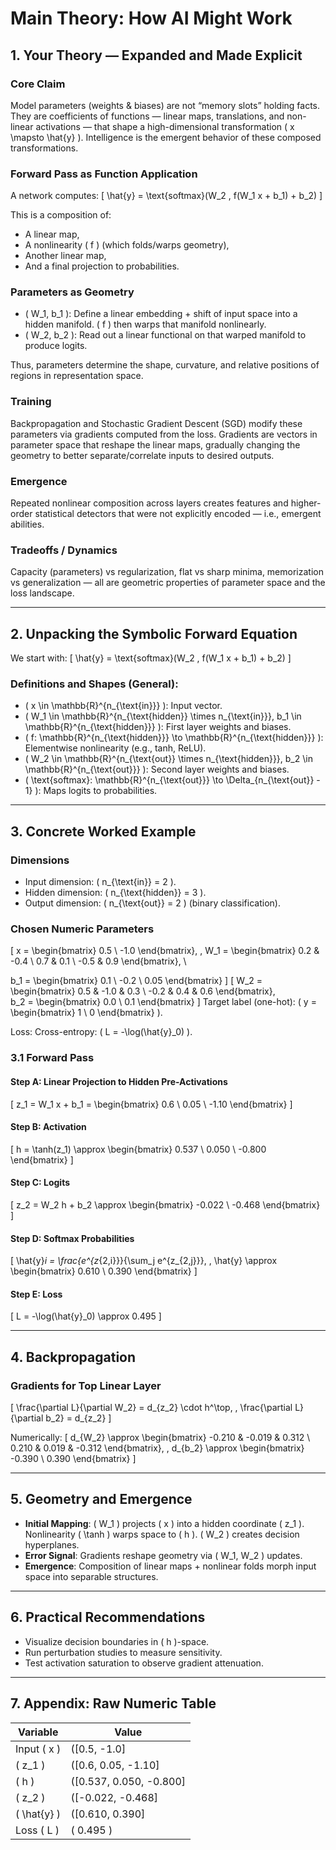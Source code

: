 # Main Theory: How AI Might Work

## 1. Your Theory — Expanded and Made Explicit

### Core Claim
Model parameters (weights & biases) are not “memory slots” holding facts. They are coefficients of functions — linear maps, translations, and non-linear activations — that shape a high-dimensional transformation \( x \mapsto \hat{y} \). Intelligence is the emergent behavior of these composed transformations.

### Forward Pass as Function Application
A network computes:
\[
\hat{y} = \text{softmax}(W_2 \, f(W_1 x + b_1) + b_2)
\]

This is a composition of:
- A linear map,
- A nonlinearity \( f \) (which folds/warps geometry),
- Another linear map,
- And a final projection to probabilities.

### Parameters as Geometry
- \( W_1, b_1 \): Define a linear embedding + shift of input space into a hidden manifold. \( f \) then warps that manifold nonlinearly.
- \( W_2, b_2 \): Read out a linear functional on that warped manifold to produce logits.

Thus, parameters determine the shape, curvature, and relative positions of regions in representation space.

### Training
Backpropagation and Stochastic Gradient Descent (SGD) modify these parameters via gradients computed from the loss. Gradients are vectors in parameter space that reshape the linear maps, gradually changing the geometry to better separate/correlate inputs to desired outputs.

### Emergence
Repeated nonlinear composition across layers creates features and higher-order statistical detectors that were not explicitly encoded — i.e., emergent abilities.

### Tradeoffs / Dynamics
Capacity (parameters) vs regularization, flat vs sharp minima, memorization vs generalization — all are geometric properties of parameter space and the loss landscape.

---

## 2. Unpacking the Symbolic Forward Equation

We start with:
\[
\hat{y} = \text{softmax}(W_2 \, f(W_1 x + b_1) + b_2)
\]

### Definitions and Shapes (General):
- \( x \in \mathbb{R}^{n_{\text{in}}} \): Input vector.
- \( W_1 \in \mathbb{R}^{n_{\text{hidden}} \times n_{\text{in}}}, b_1 \in \mathbb{R}^{n_{\text{hidden}}} \): First layer weights and biases.
- \( f: \mathbb{R}^{n_{\text{hidden}}} \to \mathbb{R}^{n_{\text{hidden}}} \): Elementwise nonlinearity (e.g., tanh, ReLU).
- \( W_2 \in \mathbb{R}^{n_{\text{out}} \times n_{\text{hidden}}}, b_2 \in \mathbb{R}^{n_{\text{out}}} \): Second layer weights and biases.
- \( \text{softmax}: \mathbb{R}^{n_{\text{out}}} \to \Delta_{n_{\text{out}} - 1} \): Maps logits to probabilities.

---

## 3. Concrete Worked Example

### Dimensions
- Input dimension: \( n_{\text{in}} = 2 \).
- Hidden dimension: \( n_{\text{hidden}} = 3 \).
- Output dimension: \( n_{\text{out}} = 2 \) (binary classification).

### Chosen Numeric Parameters
\[
x = \begin{bmatrix} 0.5 \\ -1.0 \end{bmatrix}, \, 
W_1 = \begin{bmatrix} 0.2 & -0.4 \\ 0.7 & 0.1 \\ -0.5 & 0.9 \end{bmatrix}, \

b_1 = \begin{bmatrix} 0.1 \\ -0.2 \\ 0.05 \end{bmatrix}
\]
\[
W_2 = \begin{bmatrix} 0.5 & -1.0 & 0.3 \\ -0.2 & 0.4 & 0.6 \end{bmatrix}, \
b_2 = \begin{bmatrix} 0.0 \\ 0.1 \end{bmatrix}
\]
Target label (one-hot): \( y = \begin{bmatrix} 1 \\ 0 \end{bmatrix} \).

Loss: Cross-entropy: \( L = -\log(\hat{y}_0) \).

### 3.1 Forward Pass
#### Step A: Linear Projection to Hidden Pre-Activations
\[
z_1 = W_1 x + b_1 = \begin{bmatrix} 0.6 \\ 0.05 \\ -1.10 \end{bmatrix}
\]

#### Step B: Activation
\[
h = \tanh(z_1) \approx \begin{bmatrix} 0.537 \\ 0.050 \\ -0.800 \end{bmatrix}
\]

#### Step C: Logits
\[
z_2 = W_2 h + b_2 \approx \begin{bmatrix} -0.022 \\ -0.468 \end{bmatrix}
\]

#### Step D: Softmax Probabilities
\[
\hat{y}_i = \frac{e^{z_{2,i}}}{\sum_j e^{z_{2,j}}}, \, \hat{y} \approx \begin{bmatrix} 0.610 \\ 0.390 \end{bmatrix}
\]

#### Step E: Loss
\[
L = -\log(\hat{y}_0) \approx 0.495
\]

---

## 4. Backpropagation
### Gradients for Top Linear Layer
\[
\frac{\partial L}{\partial W_2} = d_{z_2} \cdot h^\top, \, 
\frac{\partial L}{\partial b_2} = d_{z_2}
\]

Numerically:
\[
d_{W_2} \approx \begin{bmatrix} -0.210 & -0.019 & 0.312 \\ 0.210 & 0.019 & -0.312 \end{bmatrix}, \, 
d_{b_2} \approx \begin{bmatrix} -0.390 \\ 0.390 \end{bmatrix}
\]

---

## 5. Geometry and Emergence
- **Initial Mapping**: \( W_1 \) projects \( x \) into a hidden coordinate \( z_1 \). Nonlinearity \( \tanh \) warps space to \( h \). \( W_2 \) creates decision hyperplanes.
- **Error Signal**: Gradients reshape geometry via \( W_1, W_2 \) updates.
- **Emergence**: Composition of linear maps + nonlinear folds morph input space into separable structures.

---

## 6. Practical Recommendations
- Visualize decision boundaries in \( h \)-space.
- Run perturbation studies to measure sensitivity.
- Test activation saturation to observe gradient attenuation.

---

## 7. Appendix: Raw Numeric Table
| Variable     | Value                     |
|--------------|---------------------------|
| Input \( x \) | \([0.5, -1.0]
| \( z_1 \)     | \([0.6, 0.05, -1.10]
| \( h \)       | \([0.537, 0.050, -0.800]
| \( z_2 \)     | \([-0.022, -0.468]
| \( \hat{y} \) | \([0.610, 0.390]
| Loss \( L \)  | \( 0.495 \)

